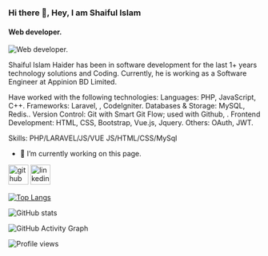 ### Hi there 👋, Hey, I am Shaiful Islam
#### Web developer.
![Web developer.](https://avatars.githubusercontent.com/u/76465900?v=4)

Shaiful Islam Haider has been in software development for the last 1+ years technology solutions and Coding. Currently, he is working as a Software Engineer at Appinion BD Limited.

Have worked with the following technologies:
Languages:​ PHP, JavaScript, C++.
Frameworks: ​Laravel, , CodeIgniter.
Databases & Storage:​ MySQL, Redis..
Version Control: ​Git with Smart Git Flow; used with  Github, .
Frontend Development: ​HTML, CSS, Bootstrap, Vue.js, Jquery.
Others:​ OAuth, JWT.

Skills: PHP/LARAVEL/JS/VUE JS/HTML/CSS/MySql

- 🔭 I’m currently working on this page. 


[<img src='https://cdn.jsdelivr.net/npm/simple-icons@3.0.1/icons/github.svg' alt='github' height='40'>](https://github.com/haidercse)  [<img src='https://cdn.jsdelivr.net/npm/simple-icons@3.0.1/icons/linkedin.svg' alt='linkedin' height='40'>](https://www.linkedin.com/in/shaiful7644/)  

[![Top Langs](https://github-readme-stats.vercel.app/api/top-langs/?username=haidercse)](https://github.com/anuraghazra/github-readme-stats)

![GitHub stats](https://github-readme-stats.vercel.app/api?username=haidercse&show_icons=true)  

![GitHub Activity Graph](https://activity-graph.herokuapp.com/graph?username=haidercse)  

![Profile views](https://gpvc.arturio.dev/haidercse)  

